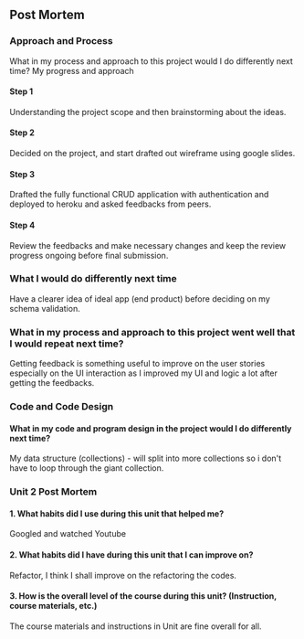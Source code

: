 ## Post Mortem
### Approach and Process
What in my process and approach to this project would I do differently next time?
My progress and approach
#### Step 1
Understanding the project scope and then brainstorming about the ideas.
#### Step 2
Decided on the project, and start drafted out wireframe using google slides.
#### Step 3
Drafted the fully functional CRUD application with authentication and deployed to heroku and asked feedbacks from peers. 
#### Step 4
Review the feedbacks and make necessary changes and keep the review progress ongoing before final submission.

### What I would do differently next time
Have a clearer idea of ideal app (end product) before deciding on my schema validation. 

### What in my process and approach to this project went well that I would repeat next time?
Getting feedback is something useful to improve on the user stories especially on the UI interaction as I improved my UI and logic a lot after getting the feedbacks.

### Code and Code Design
#### What in my code and program design in the project would I do differently next time?
My data structure (collections) - will split into more collections so i don't have to loop through the giant collection. 

### Unit 2 Post Mortem
#### 1. What habits did I use during this unit that helped me?
Googled and watched Youtube

#### 2. What habits did I have during this unit that I can improve on?
Refactor, I think I shall improve on the refactoring the codes.

#### 3. How is the overall level of the course during this unit? (Instruction, course materials, etc.)
The course materials and instructions in Unit are fine overall for all.
